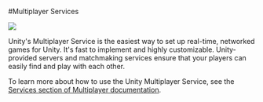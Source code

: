 #Multiplayer Services

![](../uploads/Main/MultiplayerServicesIntro.jpg)

Unity's Multiplayer Service is the easiest way to set up real-time, networked games for Unity. It's fast to implement and highly customizable. Unity-provided servers and matchmaking services ensure that your players can easily find and play with each other.

To learn more about how to use the Unity Multiplayer Service, see the [Services section of Multiplayer documentation](UnityMultiplayerSettingUp).